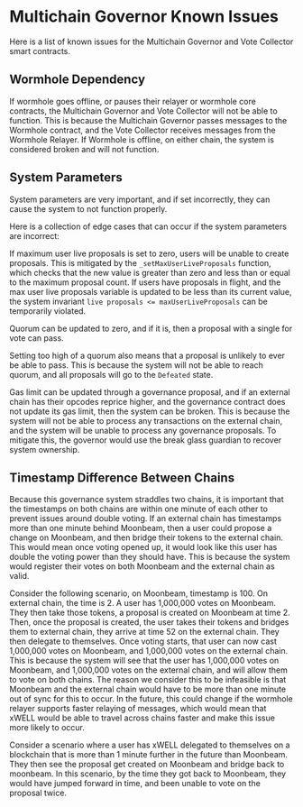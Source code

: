
# Multichain Governor Known Issues

Here is a list of known issues for the Multichain Governor and Vote Collector smart contracts.

## Wormhole Dependency

If wormhole goes offline, or pauses their relayer or wormhole core contracts, the Multichain Governor and Vote Collector will not be able to function. This is because the Multichain Governor passes messages to the Wormhole contract, and the Vote Collector receives messages from the Wormhole Relayer. If Wormhole is offline, on either chain, the system is considered broken and will not function.

## System Parameters

System parameters are very important, and if set incorrectly, they can cause the system to not function properly.

Here is a collection of edge cases that can occur if the system parameters are incorrect:

If maximum user live proposals is set to zero, users will be unable to create proposals. This is mitigated by the `_setMaxUserLiveProposals` function, which checks that the new value is greater than zero and less than or equal to the maximum proposal count. If users have proposals in flight, and the max user live proposals variable is updated to be less than its current value, the system invariant `live proposals <= maxUserLiveProposals` can be temporarily violated.

Quorum can be updated to zero, and if it is, then a proposal with a single for vote can pass. 

Setting too high of a quorum also means that a proposal is unlikely to ever be able to pass. This is because the system will not be able to reach quorum, and all proposals will go to the `Defeated` state.

Gas limit can be updated through a governance proposal, and if an external chain has their opcodes reprice higher, and the governance contract does not update its gas limit, then the system can be broken. This is because the system will not be able to process any transactions on the external chain, and the system will be unable to process any governance proposals. To mitigate this, the governor would use the break glass guardian to recover system ownership.

## Timestamp Difference Between Chains

Because this governance system straddles two chains, it is important that the timestamps on both chains are within one minute of each other to prevent issues around double voting. If an external chain has timestamps more than one minute behind Moonbeam, then a user could propose a change on Moonbeam, and then bridge their tokens to the external chain. This would mean once voting opened up, it would look like this user has double the voting power than they should have. This is because the system would register their votes on both Moonbeam and the external chain as valid.

Consider the following scenario, on Moonbeam, timestamp is 100. On external chain, the time is 2. A user has 1,000,000 votes on Moonbeam. They then take those tokens, a proposal is created on Moonbeam at time 2. Then, once the proposal is created, the user takes their tokens and bridges them to external chain, they arrive at time 52 on the external chain. They then delegate to themselves. Once voting starts, that user can now cast 1,000,000 votes on Moonbeam, and 1,000,000 votes on the external chain. This is because the system will see that the user has 1,000,000 votes on Moonbeam, and 1,000,000 votes on the external chain, and will allow them to vote on both chains. The reason we consider this to be infeasible is that Moonbeam and the external chain would have to be more than one minute out of sync for this to occur. In the future, this could change if the wormhole relayer supports faster relaying of messages, which would mean that xWELL would be able to travel across chains faster and make this issue more likely to occur.

Consider a scenario where a user has xWELL delegated to themselves on a blockchain that is more than 1 minute further in the future than Moonbeam. They then see the proposal get created on Moonbeam and bridge back to moonbeam. In this scenario, by the time they got back to Moonbeam, they would have jumped forward in time, and been unable to vote on the proposal twice.

